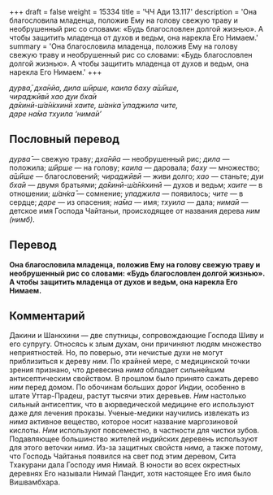 +++
draft = false
weight = 15334
title = 'ЧЧ Ади 13.117'
description = 'Она благословила младенца, положив Ему на голову свежую траву и необрушенный рис со словами: «Будь благословлен долгой жизнью». А чтобы защитить младенца от духов и ведьм, она нарекла Его Нимаем.'
summary = 'Она благословила младенца, положив Ему на голову свежую траву и необрушенный рис со словами: «Будь благословлен долгой жизнью». А чтобы защитить младенца от духов и ведьм, она нарекла Его Нимаем.'
+++

_дурва̄, дха̄нйа, дила ш́ӣрше, каила баху а̄ш́ӣше,  
чираджӣвӣ хао дуи бха̄и  
д̣а̄кинӣ-ш́а̄н̇кхинӣ хаите, ш́ан̇ка̄ упаджила чите,  
д̣аре на̄ма тхуила ‘нима̄и’_

## Пословный перевод

_дурва̄_ — свежую траву; _дха̄нйа_ — необрушенный рис; _дила_ — положила; _ш́ӣрше_ — на голову; _каила_ — даровала; _баху_ — множество; _а̄ш́ӣше_ — благословений; _чираджӣвӣ_ — живи долго; _хао_ — станьте; _дуи_ _бха̄и_ — двумя братьями; _д̣а̄кинӣ_\-_ш́а̄н̇кхинӣ_ — духов и ведьм; _хаите_ — в отношении; _ш́ан̇ка̄_ — сомнение; _упаджила_ — появилось; _чите_ — в сердце; _д̣аре_ — из опасения; _на̄ма_ — имя; _тхуила_ — дала; _нима̄и_ — детское имя Господа Чайтаньи, происходящее от названия дерева _ним_ _(нимб)_.

## Перевод

**Она благословила младенца, положив Ему на голову свежую траву и необрушенный рис со словами: «Будь благословлен долгой жизнью». А чтобы защитить младенца от духов и ведьм, она нарекла Его Нимаем.**

## Комментарий

Дакини и Шанкхини — две спутницы, сопровождающие Господа Шиву и его супругу. Относясь к злым духам, они причиняют людям множество неприятностей. Но, по поверью, эти нечистые духи не могут приблизиться к дереву _ним_. По крайней мере, с медицинской точки зрения признано, что древесина _нима_ обладает сильнейшим антисептическим свойством. В прошлом было принято сажать дерево _ним_ перед домом. По обочинам больших дорог Индии, особенно в штате Уттар-Прадеш, растут тысячи этих деревьев. _Ним_ настолько сильный антисептик, что в аюрведической медицине его используют даже для лечения проказы. Ученые-медики научились извлекать из _нима_ активное вещество, которое носит название маргозиновой кислоты. _Ним_ используют повсеместно, в частности для чистки зубов. Подавляющее большинство жителей индийских деревень используют для этого веточки _нима_. Из-за защитных свойств _нима,_ а также потому, что Господь Чайтанья появился на свет под этим деревом, Сита Тхакурани дала Господу имя Нимай. В юности во всех окрестных деревнях Его называли Нимай Пандит, хотя настоящее Его имя было Вишвамбхара.
